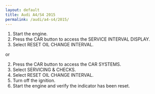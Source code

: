 ```yaml
---
layout: default
title: Audi A4/S4 2015
permalink: /audi/a4-s4/2015/
---
```

1. Start the engine.
2. Press the CAR button to access the SERVICE INTERVAL DISPLAY.
3. Select RESET OIL CHANGE INTERVAL.

or

2. Press the CAR button to access the CAR SYSTEMS.
3. Select SERVICING & CHECKS.
4. Select RESET OIL CHANGE INTERVAL.
5. Turn off the ignition.
6. Start the engine and verify the indicator has been reset.